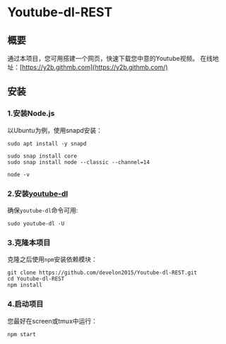 # Youtube-dl-REST

## 概要

通过本项目，您可用搭建一个网页，快速下载您中意的Youtube视频。
在线地址：[https://y2b.githmb.com](https://y2b.githmb.com/)

## 安装

### 1.安装Node.js

以Ubuntu为例，使用snapd安装：
```
sudo apt install -y snapd

sudo snap install core
sudo snap install node --classic --channel=14

node -v
```

### 2.安装[youtube-dl](https://github.com/ytdl-org/youtube-dl)

确保`youtube-dl`命令可用:
```
sudo youtube-dl -U
```

### 3.克隆本项目

克隆之后使用`npm`安装依赖模块：
```
git clone https://github.com/develon2015/Youtube-dl-REST.git
cd Youtube-dl-REST
npm install
```

### 4.启动项目

您最好在screen或tmux中运行：
```
npm start
```


